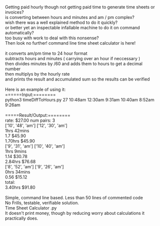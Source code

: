 Getting paid hourly though not getting paid time to generate time sheets or invoices?<br/>
is converting between hours and minutes and am / pm complex?<br/>
wish there was a well explained method to do it quickly?<br/>
or better yet an inspectable infallable machine to do it on command automatically?<br/>
too busy with work to deal with this nonsense?<br/>
Then look no further! command line time sheet calculator is here!<br/>
<br/>
it converts am/pm time to 24 hour format<br/>
subtracts hours and minutes ( carrying over an hour if neccessary )<br/>
then divides minutes by /60 and adds them to hours to get a decimal number<br/>
then multiplys by the hourly rate<br/>
and prints the result and accumulated sum so the results can be verified<br/>
<br/>
Here is an example of using it:<br/>
======Input:========<br/>
python3 timeDiffToHours.py 27 10:48am 12:30am   9:31am 10:40am   8:52am 9:26am<br/>
<br/>
=====Result/Output:========<br/>
rate: $27.00 num pairs: 3<br/>
	['10', '48', 'am'] ['12', '30', 'am']<br/>
	1hrs 42mins<br/>
	1.7 $45.90<br/>
1.70hrs $45.90<br/>
	['9', '31', 'am'] ['10', '40', 'am']<br/>
	1hrs 9mins<br/>
	1.14 $30.78<br/>
2.84hrs $76.68<br/>
	['8', '52', 'am'] ['9', '26', 'am']<br/>
	0hrs 34mins<br/>
	0.56 $15.12<br/>
total:<br/>
3.40hrs $91.80<br/>
<br/>
Simple, command line based. Less than 50 lines of commented code<br/>
No Frills, testable, verifiable solution.<br/>
Time Sheet Calculator .py<br/>
It doesn't print money, though by reducing worry about calculations it practically does.<br/>
